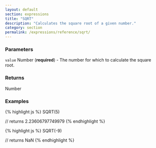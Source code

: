 ```yaml
---
layout: default
section: expressions
title: "SQRT"
description: "Calculates the square root of a given number."
category: section
permalink: /expressions/reference/sqrt/
---
```


### Parameters

`value` Number (__required__) - The number for which to calculate the square root.

### Returns

Number

### Examples

{% highlight js %}
SQRT(5)

// returns 2.23606797749979
{% endhighlight %}


{% highlight js %}
SQRT(-9)

// returns NaN
{% endhighlight %}